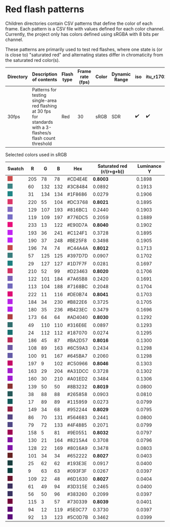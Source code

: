# Red flash patterns
Children directories contain CSV patterns that define the color of each frame.
Each pattern is a CSV file with values defined for each color channel.
Currently, the project only has colors defined using sRGBA with 8 bits per channel.

These patterns are primarily used to test red flashes,
where one state is (or is close to) "saturated red" and
alternating states differ in chromaticity from the saturated red color(s).


| Directory | Description of contents | Flash type | Frame rate (fps) | Color | Dynamic Range | iso |itu_r1702 | ofcom | trace24 | wcag2 | nab_j |
| --- | --- | --- | --- | --- | --- | --- | --- | --- | --- | --- | --- |
| 30fps | Patterns for testing single-area red flashing at 30 fps for standards with a 3-flashes/s flash count threshold | Red | 30 | sRGB | SDR | ✔️ | ✔️ | ✔️ | ✔️ | ✔️ | ✔️ |

Selected colors used in sRGB

| Swatch | R | G | B | Hex | Saturated red (r/(r+g+b))| Luminance Y |
| --- | --- | --- | --- | --- | --- | --- |
| ![#CD4E4E](documentation/swatch_CD4E4E.png) | 205 | 78 | 78 | #CD4E4E | **0.8003** | 0.1898 |
| ![#3C8484](documentation/swatch_3C8484.png) | 60 | 132 | 132 | #3C8484 | 0.0892 | 0.1913 |
| ![#1F8686](documentation/swatch_1F8686.png) | 31 | 134 | 134 | #1F8686 | 0.0279 | 0.1906 |
| ![#DC3768](documentation/swatch_DC3768.png) | 220 | 55 | 104 | #DC3768 | **0.8021** | 0.1895 |
| ![#816BC1](documentation/swatch_816BC1.png) | 129 | 107 | 193 | #816BC1 | 0.2440 | 0.1903 |
| ![#776DC5](documentation/swatch_776DC5.png) | 119 | 109 | 197 | #776DC5 | 0.2059 | 0.1889 |
| ![#E90D7A](documentation/swatch_E90D7A.png) | 233 | 13 | 122 | #E90D7A | **0.8040** | 0.1902 |
| ![#C124F1](documentation/swatch_C124F1.png) | 193 | 36 | 241 | #C124F1 | 0.3728 | 0.1895 |
| ![#BE25F8](documentation/swatch_BE25F8.png) | 190 | 37 | 248 | #BE25F8 | 0.3498 | 0.1905 |
| ![#C44A4A](documentation/swatch_C44A4A.png) | 196 | 74 | 74 | #C44A4A | **0.8012** | 0.1713 |
| ![#397D7D](documentation/swatch_397D7D.png) | 57 | 125 | 125 | #397D7D | 0.0907 | 0.1702 |
| ![#1D7F7F](documentation/swatch_1D7F7F.png) | 29 | 127 | 127 | #1D7F7F | 0.0281 | 0.1697 |
| ![#D23463](documentation/swatch_D23463.png) | 210 | 52 | 99 | #D23463 | **0.8020** | 0.1706 |
| ![#7A65B8](documentation/swatch_7A65B8.png) | 122 | 101 | 184 | #7A65B8 | 0.2420 | 0.1691 |
| ![#7168BC](documentation/swatch_7168BC.png) | 113 | 104 | 188 | #7168BC | 0.2048 | 0.1704 |
| ![#DE0B74](documentation/swatch_DE0B74.png) | 222 | 11 | 116 | #DE0B74 | **0.8041** | 0.1703 |
| ![#B822E6](documentation/swatch_B822E6.png) | 184 | 34 | 230 | #B822E6 | 0.3725 | 0.1705 |
| ![#B423EC](documentation/swatch_B423EC.png) | 180 | 35 | 236 | #B423EC | 0.3479 | 0.1696 |
| ![#AD4040](documentation/swatch_AD4040.png) | 173 | 64 | 64 | #AD4040 | **0.8030** | 0.1292 |
| ![#316E6E](documentation/swatch_316E6E.png) | 49 | 110 | 110 | #316E6E | 0.0897 | 0.1293 |
| ![#187070](documentation/swatch_187070.png) | 24 | 112 | 112 | #187070 | 0.0274 | 0.1295 |
| ![#BA2D57](documentation/swatch_BA2D57.png) | 186 | 45 | 87 | #BA2D57 | **0.8016** | 0.1300 |
| ![#6C59A3](documentation/swatch_6C59A3.png) | 108 | 89 | 163 | #6C59A3 | 0.2434 | 0.1298 |
| ![#645BA7](documentation/swatch_645BA7.png) | 100 | 91 | 167 | #645BA7 | 0.2060 | 0.1298 |
| ![#C50966](documentation/swatch_C50966.png) | 197 | 9 | 102 | #C50966 | **0.8046** | 0.1303 |
| ![#A31DCC](documentation/swatch_A31DCC.png) | 163 | 29 | 204 | #A31DCC | 0.3728 | 0.1302 |
| ![#A01ED2](documentation/swatch_A01ED2.png) | 160 | 30 | 210 | #A01ED2 | 0.3484 | 0.1306 |
| ![#8B3232](documentation/swatch_8B3232.png) | 139 | 50 | 50 | #8B3232 | **0.8019** | 0.0800 |
| ![#265858](documentation/swatch_265858.png) | 38 | 88 | 88 | #265858 | 0.0903 | 0.0810 |
| ![#115959](documentation/swatch_115959.png) | 17 | 89 | 89 | #115959 | 0.0273 | 0.0799 |
| ![#952244](documentation/swatch_952244.png) | 149 | 34 | 68 | #952244 | **0.8029** | 0.0795 |
| ![#564683](documentation/swatch_564683.png) | 86 | 70 | 131 | #564683 | 0.2441 | 0.0800 |
| ![#4F4885](documentation/swatch_4F4885.png) | 79 | 72 | 133 | #4F4885 | 0.2071 | 0.0799 |
| ![#9E0551](documentation/swatch_9E0551.png) | 158 | 5 | 81 | #9E0551 | **0.8032** | 0.0797 |
| ![#8215A4](documentation/swatch_8215A4.png) | 130 | 21 | 164 | #8215A4 | 0.3708 | 0.0796 |
| ![#8016A9](documentation/swatch_8016A9.png) | 128 | 22 | 169 | #8016A9 | 0.3478 | 0.0803 |
| ![#652222](documentation/swatch_652222.png) | 101 | 34 | 34 | #652222 | **0.8027** | 0.0403 |
| ![#193E3E](documentation/swatch_193E3E.png) | 25 | 62 | 62 | #193E3E | 0.0917 | 0.0400 |
| ![#093F3F](documentation/swatch_093F3F.png) | 9 | 63 | 63 | #093F3F | 0.0267 | 0.0397 |
| ![#6D1630](documentation/swatch_6D1630.png) | 109 | 22 | 48 | #6D1630 | **0.8027** | 0.0404 |
| ![#3D315E](documentation/swatch_3D315E.png) | 61 | 49 | 94 | #3D315E | 0.2465 | 0.0400 |
| ![#383260](documentation/swatch_383260.png) | 56 | 50 | 96 | #383260 | 0.2099 | 0.0397 |
| ![#730339](documentation/swatch_730339.png) | 115 | 3 | 57 | #730339 | **0.8039** | 0.0401 |
| ![#5E0C77](documentation/swatch_5E0C77.png) | 94 | 12 | 119 | #5E0C77 | 0.3730 | 0.0397 |
| ![#5C0D7B](documentation/swatch_5C0D7B.png) | 92 | 13 | 123 | #5C0D7B | 0.3462 | 0.0399 |







